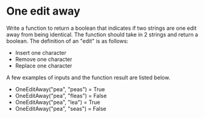 # One edit away
Write a function to return a boolean that indicates if two strings are one edit
away from being identical. The function should take in 2 strings and return a
boolean. The definition of an "edit" is as follows:

  * Insert one character
  * Remove one character
  * Replace one character

A few examples of inputs and the function result are listed below.
        
  * OneEditAway("pea", "peas") = True        
  * OneEditAway("pea", "fleas") = False
  * OneEditAway("pea", "lea") = True
  * OneEditAway("pea", "seas") = False